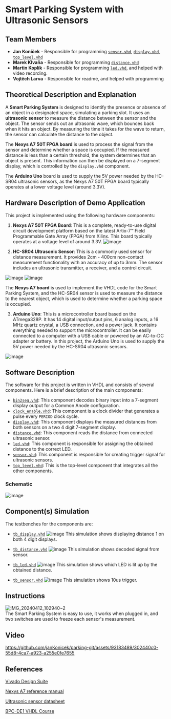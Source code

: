 # Smart Parking System with Ultrasonic Sensors

## Team Members
- **Jan Koníček** - Responsible for programming [`sensor.vhd`](./design/sensor.vhd), [`display.vhd`](./design/display.vhd), [`top_level.vhd`](./design/top_level.vhd)
- **Marek Klvaňa** - Responsible for programming [`distance.vhd`](./design/distance.vhd)
- **Martin Koplík** - Responsible for programming [`led.vhd`](./design/led.vhd), and helped with video recording.
- **Vojtěch Larva** - Responsible for readme, and helped with programming

## Theoretical Description and Explanation
A **Smart Parking System** is designed to identify the presence or absence of an object in a designated space, simulating a parking slot. It uses an **ultrasonic sensor** to measure the distance between the sensor and the object. The sensor sends out an ultrasonic wave, which bounces back when it hits an object. By measuring the time it takes for the wave to return, the sensor can calculate the distance to the object.

The **Nexys A7 50T FPGA board** is used to process the signal from the sensor and determine whether a space is occupied. If the measured distance is less than a certain threshold, the system determines that an object is present. This information can then be displayed on a 7-segment display, which is controlled by the `display.vhd` component.

The **Arduino Uno** board is used to supply the 5V power needed by the HC-SR04 ultrasonic sensors, as the Nexys A7 50T FPGA board typically operates at a lower voltage level (around 3.3V).

## Hardware Description of Demo Application

This project is implemented using the following hardware components:

1. **Nexys A7 50T FPGA Board**: This is a complete, ready-to-use digital circuit development platform based on the latest Artix-7™ Field Programmable Gate Array (FPGA) from Xilinx. This board typically operates at a voltage level of around 3.3V.
![image](https://github.com/janKonicek/parking-git/assets/93183489/cbf24484-7c8d-4d5f-881c-a81818e93501)

2. **HC-SR04 Ultrasonic Sensor**: This is a commonly used sensor for distance measurement. It provides 2cm - 400cm non-contact measurement functionality with an accuracy of up to 3mm. The sensor includes an ultrasonic transmitter, a receiver, and a control circuit.

![image](https://github.com/janKonicek/parking-git/assets/93183489/2e5aff0d-3f97-40c2-8d31-db44c93f5ace)
![image](https://github.com/janKonicek/parking-git/assets/93183489/474df8db-e183-4e10-91af-cf07379e7d18)

The **Nexys A7 board** is used to implement the VHDL code for the Smart Parking System, and the HC-SR04 sensor is used to measure the distance to the nearest object, which is used to determine whether a parking space is occupied.

3. **Arduino Uno**: This is a microcontroller board based on the ATmega328P. It has 14 digital input/output pins, 6 analog inputs, a 16 MHz quartz crystal, a USB connection, and a power jack. It contains everything needed to support the microcontroller. It can be easily connected to a computer with a USB cable or powered by an AC-to-DC adapter or battery. In this project, the Arduino Uno is used to supply the 5V power needed by the HC-SR04 ultrasonic sensors.

![image](https://github.com/janKonicek/parking-git/assets/93183489/d88f189f-c7eb-49b9-8463-163a6273231d)


## Software Description
The software for this project is written in VHDL and consists of several components. Here is a brief description of the main components:

- [`bin2seg.vhd`](./design/bin2seg.vhd): This component decodes binary input into a 7-segment display output for a Common Anode configuration.
- [`clock_enable.vhd`](./design/clock_enable.vhd): This component is a clock divider that generates a pulse every `PERIOD` clock cycle.
- [`display.vhd`](./design/display.vhd): This component displays the measured distances from both sensors on a two 4 digit 7-segment display.
- [`distance.vhd`](./design/distance.vhd): This component reads the distance from connected ultrasonic sensor.
- [`led.vhd`](./design/led.vhd): This component is responsible for assigning the obtained distance to the correct LED.
- [`sensor.vhd`](./design/sensor.vhd): This component is responsible for creating trigger signal for ultrasonic sensors.
- [`top_level.vhd`](./design/top_level.vhd): This is the top-level component that integrates all the other components.

### Schematic
![image](https://github.com/janKonicek/parking-git/assets/47054496/dc1b9d4b-f064-4244-9e75-ac0f7db58fcc)

## Component(s) Simulation
The testbenches for the components are:
- [`tb_display.vhd`](./simulation/tb_display.vhd)
  ![image](https://github.com/janKonicek/parking-git/assets/47054496/9cf4548d-708e-47a6-929a-b0487d36a3f6)
  This simulation shows displaying distance 1 on both 4 digit displays.
  
- [`tb_distance.vhd`](./simulation/tb_distance.vhd)
  ![image](https://github.com/janKonicek/parking-git/assets/47054496/73680926-aa5c-4566-a8d9-46da46c10625)
  This simulation shows decoded signal from sensor.
  
- [`tb_led.vhd`](./simulation/tb_led.vhd)
  ![image](https://github.com/janKonicek/parking-git/assets/166374341/7f26d461-a659-42e7-9f06-5abc31373673)
  This simulation shows which LED is lit up by the obtained distance.
  
- [`tb_sensor.vhd`](./simulation/tb_sensor.vhd)
  ![image](https://github.com/janKonicek/parking-git/assets/47054496/e1a86117-627e-4b5b-b8c5-bda9745e59a9)
  This simulation shows 10us trigger.



## Instructions
![IMG_20240412_102940~2](https://github.com/janKonicek/parking-git/assets/93183489/9468692e-0fee-4770-8775-8740f2afcc37)  
The Smart Parking System is easy to use, it works when plugged in, and two switches are used to freeze each sensor's measurement. 

## Video
https://github.com/janKonicek/parking-git/assets/93183489/302440c0-55d8-4ca7-a923-a255e0fe7655

## References
[Vivado Design Suite](https://www.xilinx.com/products/design-tools/vivado.html)  

[Nexys A7 reference manual](https://digilent.com/reference/programmable-logic/nexys-a7/reference-manual)  

[Ultrasonic sensor datasheet](https://dratek.cz/docs/produkty/0/773/eses1500636000.pdf)

[BPC-DE1 VHDL Course](https://github.com/tomas-fryza/vhdl-course/)
